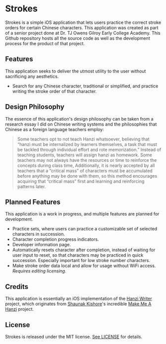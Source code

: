 # Strokes
Strokes is a simple iOS application that lets users practice the correct stroke orders for certain Chinese characters. This application was created as part of a senior project done at Dr. TJ Owens Gilroy Early College Academy.  This Github repository hosts all the source code as well as the development process for the product of that project. 

## Features
This application seeks to deliver the utmost utility to the user without sacrificing any aesthetics. 
- Search for any Chinese character, traditional or simplified, and practice writing the stroke order of that character.

##  Design Philosophy
The essence of this application's design philosophy can be taken from a research essay I did on Chinese writing systems and the philosophies that Chinese as a foreign language teachers employ: 

> Some teachers opt to not teach Hanzi whatsoever, believing that “hanzi must be internalized by learners themselves, a task that must be tackled through individual effort and rote memorization.” Instead of teaching students, teachers will assign hanzi as homework. Some teachers may not always have the resources or time to reinforce the concepts during class time, Additionally, it is nearly accepted by all teachers that a “critical mass” of characters must be accumulated before anything may be done with them, so this method encourages acquiring that “critical mass” first and learning and reinforcing patterns later. 

## Planned Features
This application is a work in progress, and multiple features are planned for development.
- Practice sets, where users can practice a customizable set of selected characters in succession. 
- Character completion progress indicators. 
- Developer information page. 
- Automatically resets character after completion, instead of waiting for user input to reset, so that characters may be practiced in quick succession. Especially important for low stroke number characters. 
- Make stroke order data local and allow for usage without WiFi access. *Requires editing licensing.* 

## Credits
This application is essentially an iOS implementation of the [Hanzi Writer](https://chanind.github.io/hanzi-writer/) project, which originates from [Shaunak Kishore](mailto:kshaunak@gmail.com)'s incredible [Make Me A Hanzi](https://www.skishore.me/makemeahanzi/) project.

## License
Strokes is released under the MIT license. [See LICENSE](https://github.com/tsainez/strokes/blob/master/LICENSE) for details.
